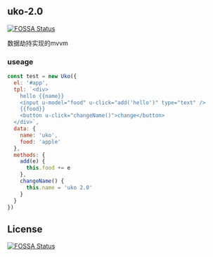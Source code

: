 ## uko-2.0
[![FOSSA Status](https://app.fossa.io/api/projects/git%2Bhttps%3A%2F%2Fgithub.com%2FTopGrd%2Fuko-2.0.svg?type=shield)](https://app.fossa.io/projects/git%2Bhttps%3A%2F%2Fgithub.com%2FTopGrd%2Fuko-2.0?ref=badge_shield)

数据劫持实现的mvvm
### useage
```js
const test = new Uko({
  el: '#app',
  tpl: `<div>
    hello {{name}}
    <input u-model="food" u-click="add('hello')" type="text" />
    {{food}}
    <button u-click="changeName()">change</button>
  </div>`,
  data: {
    name: 'uko',
    food: 'apple'
  },
  methods: {
    add(e) {
      this.food += e
    },
    changeName() {
      this.name = 'uko 2.0'
    }
  }
})
```


## License
[![FOSSA Status](https://app.fossa.io/api/projects/git%2Bhttps%3A%2F%2Fgithub.com%2FTopGrd%2Fuko-2.0.svg?type=large)](https://app.fossa.io/projects/git%2Bhttps%3A%2F%2Fgithub.com%2FTopGrd%2Fuko-2.0?ref=badge_large)